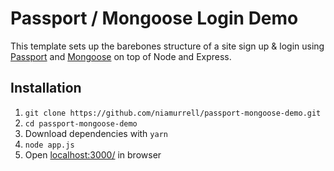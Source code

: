 # Passport / Mongoose Login Demo

This template sets up the barebones structure of a site sign up & login using [Passport](http://passportjs.org/) and [Mongoose](http://mongoosejs.com/) on top of Node and Express.

## Installation

1. `git clone https://github.com/niamurrell/passport-mongoose-demo.git`
2. `cd passport-mongoose-demo`
3. Download dependencies with `yarn`
4. `node app.js`
5. Open [localhost:3000/](http://localhost:3000/) in browser
